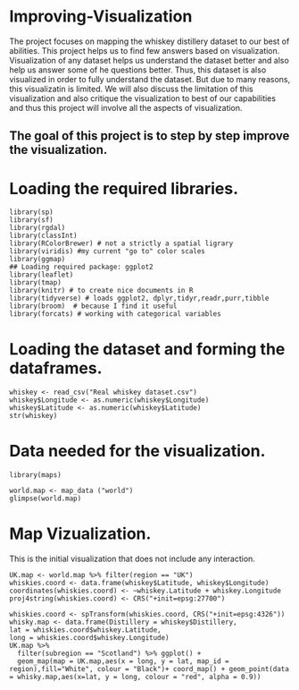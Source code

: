 # Improving-Visualization

The project focuses on mapping the whiskey distillery dataset to our best of abilities. This project helps us to find few answers based on visualization. Visualization of any dataset helps us understand the dataset better and also help us answer some of he questions better. Thus, this dataset is also visualized in order to fully understand the dataset.
But due to many reasons, this visualizatin is limited. We will also discuss the limitation of this visualization and also critique the visualization to best of our capabilities and thus this project will involve all the aspects of visualization.

## The goal of this project is to step by step improve the visualization.

# Loading the required libraries.
```
library(sp)
library(sf)
library(rgdal)
library(classInt) 
library(RColorBrewer) # not a strictly a spatial ligrary
library(viridis) #my current "go to" color scales
library(ggmap)
## Loading required package: ggplot2
library(leaflet)
library(tmap)
library(knitr) # to create nice documents in R
library(tidyverse) # loads ggplot2, dplyr,tidyr,readr,purr,tibble
library(broom)  # because I find it useful
library(forcats) # working with categorical variables
```
# Loading the dataset and forming the dataframes.

```
whiskey <- read_csv("Real whiskey dataset.csv")
whiskey$Longitude <- as.numeric(whiskey$Longitude)
whiskey$Latitude <- as.numeric(whiskey$Latitude)
str(whiskey)
```

# Data needed for the visualization.
```
library(maps)
```
```
world.map <- map_data ("world")
glimpse(world.map)
```
# Map Vizualization.
This is the initial visualization that does not include any interaction.

```
UK.map <- world.map %>% filter(region == "UK")
whiskies.coord <- data.frame(whiskey$Latitude, whiskey$Longitude)
coordinates(whiskies.coord) <- ~whiskey.Latitude + whiskey.Longitude
proj4string(whiskies.coord) <- CRS("+init=epsg:27700")
```
```
whiskies.coord <- spTransform(whiskies.coord, CRS("+init=epsg:4326"))
whisky.map <- data.frame(Distillery = whiskey$Distillery,
lat = whiskies.coord$whiskey.Latitude,
long = whiskies.coord$whiskey.Longitude)
UK.map %>%
  filter(subregion == "Scotland") %>% ggplot() + 
  geom_map(map = UK.map,aes(x = long, y = lat, map_id = region),fill="White", colour = "Black")+ coord_map() + geom_point(data = whisky.map,aes(x=lat, y = long, colour = "red", alpha = 0.9))
  ```
